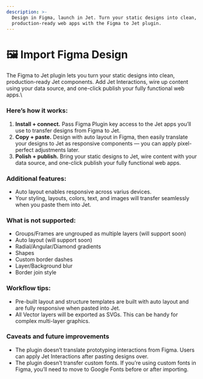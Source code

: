 ```yaml
---
description: >-
  Design in Figma, launch in Jet. Turn your static designs into clean,
  production-ready web apps with the Figma to Jet plugin.
---
```


# 🖼 Import Figma Design

The Figma to Jet plugin lets you turn your static designs into clean, production-ready Jet components. Add Jet Interactions, wire up content using your data source, and one-click publish your fully functional web apps.\


### **Here’s how it works:**

1. **Install + connect.** Pass Figma Plugin key access to the Jet apps you’ll use to transfer designs from Figma to Jet.
2. **Copy + paste.** Design with auto layout in Figma, then easily translate your designs to Jet as responsive components — you can apply pixel-perfect adjustments later.
3. **Polish + publish.** Bring your static designs to Jet, wire content with your data source, and one-click publish your fully functional web apps.

### **Additional features:**

* Auto layout enables responsive across varius devices.
* Your styling, layouts, colors, text, and images will transfer seamlessly when you paste them into Jet.

### What is not supported:

* Groups/Frames are ungrouped as multiple layers (will support soon)
* Auto layout (will support soon)
* Radial/Angular/Diamond gradients
* Shapes
* Custom border dashes
* Layer/Background blur
* Border join style

### **Workflow tips:**

* Pre-built layout and structure templates are built with auto layout and are fully responsive when pasted into Jet.
* All Vector layers will be exported as SVGs. This can be handy for complex multi-layer graphics.

### **Caveats and future improvements**

* The plugin doesn’t translate prototyping interactions from Figma. Users can apply Jet Interactions after pasting designs over.
* The plugin doesn’t transfer custom fonts. If you’re using custom fonts in Figma, you’ll need to move to Google Fonts before or after importing.



###
